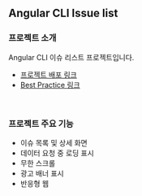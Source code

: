 ## Angular CLI Issue list

### 프로젝트 소개
Angular CLI 이슈 리스트 프로젝트입니다.
- [프로젝트 배포 링크](https://todo-list-omega-smoky.vercel.app/)
- [Best Practice 링크](https://github.com/preonboarding-FE-6team/week1-2)
<br>

### 프로젝트 주요 기능
- 이슈 목록 및 상세 화면
- 데이터 요청 중 로딩 표시
- 무한 스크롤
- 광고 배너 표시
- 반응형 웹
<br>
